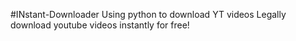 #INstant-Downloader
Using python to download YT videos
Legally download youtube videos instantly for free!
